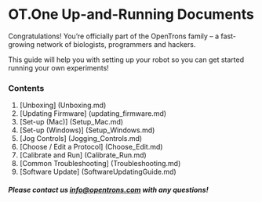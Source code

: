 # OT.One Up-and-Running Documents

Congratulations! You’re officially part of the OpenTrons family – a fast-growing network of biologists, programmers and hackers.

This guide will help you with setting up your robot so you can get started running your own experiments!

### Contents

1. [Unboxing] (Unboxing.md)
2. [Updating Firmware] (updating_firmware.md)
3. [Set-up (Mac)] (Setup_Mac.md)
4. [Set-up (Windows)] (Setup_Windows.md)
5. [Jog Controls] (Jogging_Controls.md)
6. [Choose / Edit a Protocol] (Choose_Edit.md)
7. [Calibrate and Run] (Calibrate_Run.md)
8. [Common Troubleshooting] (Troubleshooting.md)
9. [Software Update] (SoftwareUpdatingGuide.md)

##### Please contact us *info@opentrons.com* with any questions!
